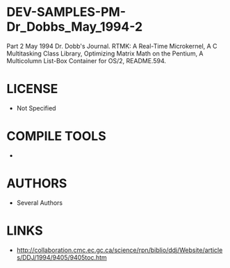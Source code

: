 # DEV-SAMPLES-PM-Dr_Dobbs_May_1994-2
Part 2 May 1994 Dr. Dobb's Journal. RTMK: A  Real-Time Microkernel, A C Multitasking Class Library, Optimizing Matrix Math on the Pentium, A Multicolumn List-Box Container for OS/2, README.594.

LICENSE
===============
* Not Specified

COMPILE TOOLS
===============
* 
 
AUTHORS
===============
* Several Authors

LINKS
===============
* http://collaboration.cmc.ec.gc.ca/science/rpn/biblio/ddj/Website/articles/DDJ/1994/9405/9405toc.htm
